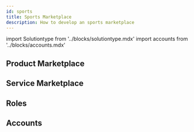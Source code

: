 ```yaml
---
id: sports
title: Sports Marketplace
description: How to develop an sports marketplace
---
```



import Solutiontype from '../blocks/solutiontype.mdx'
import accounts from '../blocks/accounts.mdx'


## Product Marketplace


## Service Marketplace
## Roles 



## Accounts
